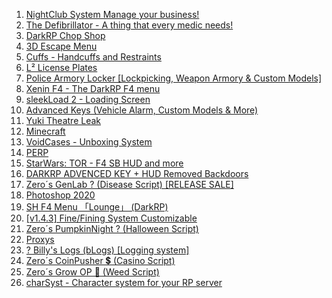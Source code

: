 1. [NightClub System Manage your business!](https://pirates.gg/showthread.php?tid=76)
2. [The Defibrillator - A thing that every medic needs!](https://pirates.gg/showthread.php?tid=78)
3. [DarkRP Chop Shop](https://pirates.gg/showthread.php?tid=80)
4. [3D Escape Menu](https://pirates.gg/showthread.php?tid=81)
5. [Cuffs - Handcuffs and Restraints](https://pirates.gg/showthread.php?tid=82)
6. [L² License Plates](https://pirates.gg/showthread.php?tid=83)
7. [Police Armory Locker [Lockpicking, Weapon Armory & Custom Models]](https://pirates.gg/showthread.php?tid=84)
8. [Xenin F4 - The DarkRP F4 menu](https://pirates.gg/showthread.php?tid=95)
9. [sleekLoad 2 - Loading Screen](https://pirates.gg/showthread.php?tid=96)
10. [Advanced Keys (Vehicle Alarm, Custom Models & More)](https://pirates.gg/showthread.php?tid=104)
11. [Yuki Theatre Leak](https://pirates.gg/showthread.php?tid=106)
12. [Minecraft](https://pirates.gg/showthread.php?tid=118)
13. [VoidCases - Unboxing System](https://pirates.gg/showthread.php?tid=97)
14. [PERP](https://pirates.gg/showthread.php?tid=123)
15. [StarWars: TOR - F4 SB HUD and more](https://pirates.gg/showthread.php?tid=125)
16. [DARKRP ADVENCED KEY + HUD Removed Backdoors](https://pirates.gg/showthread.php?tid=126)
17. [Zero´s GenLab ? (Disease Script) [RELEASE SALE]](https://pirates.gg/showthread.php?tid=129)
18. [Photoshop 2020](https://pirates.gg/showthread.php?tid=120)
19. [SH F4 Menu 「Lounge」 (DarkRP)](https://pirates.gg/showthread.php?tid=127)
20. [[v1.4.3] Fine/Fining System Customizable](https://pirates.gg/showthread.php?tid=137)
21. [Zero´s PumpkinNight ? (Halloween Script)](https://pirates.gg/showthread.php?tid=141)
22. [Proxys](https://pirates.gg/showthread.php?tid=142)
23. [? Billy's Logs (bLogs) [Logging system]](https://pirates.gg/showthread.php?tid=143)
24. [Zero´s CoinPusher 💲 (Casino Script)](https://pirates.gg/showthread.php?tid=144)
25. [Zero´s Grow OP 🌱 (Weed Script)](https://pirates.gg/showthread.php?tid=146)
26. [charSyst - Character system for your RP server](https://pirates.gg/showthread.php?tid=147)






